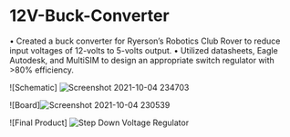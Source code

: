 # 12V-Buck-Converter
•	Created a buck converter for Ryerson’s Robotics Club Rover to reduce input voltages of 12-volts to 5-volts output.
•	Utilized datasheets, Eagle Autodesk, and MultiSIM to design an appropriate switch regulator with >80% efficiency.

![Schematic] ![Screenshot 2021-10-04 234703](https://user-images.githubusercontent.com/68084112/136661787-9dee80e3-075c-423e-9f7e-225b6b90bb73.png)

![Board]![Screenshot 2021-10-04 230539](https://user-images.githubusercontent.com/68084112/136661788-4b964c1f-fbf0-4771-99b7-4bf3e159a272.png)

![Final Product] ![Step Down Voltage Regulator](https://user-images.githubusercontent.com/68084112/136661823-7664201f-181e-4888-85c3-fca45a2bcfd9.png)



